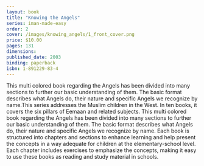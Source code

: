 ```yaml
---
layout: book
title: "Knowing the Angels"
series: iman-made-easy
order: 2
cover: /images/knowing_angels/1_front_cover.png
price: $10.00
pages: 131
dimensions:
published_date: 2003
binding: paperback
isbn: 1-891229-83-4
---
```


This multi colored book regarding the Angels has been divided into many sections to further our basic understanding of them. The basic format describes what Angels do, their nature and specific Angels we recognize by name.This series addresses the Muslim children in the West. In ten books, it covers the six pillars of Eemaan and related subjects. This multi colored book regarding the Angels has been divided into many sections to further our basic understanding of them. The basic format describes what Angels do, their nature and specific Angels we recognize by name. Each book is structured into chapters and sections to enhance learning and help present the concepts in a way adequate for children at the elementary-school level. Each chapter includes exercises to emphasize the concepts, making it easy to use these books as reading and study material in schools.
